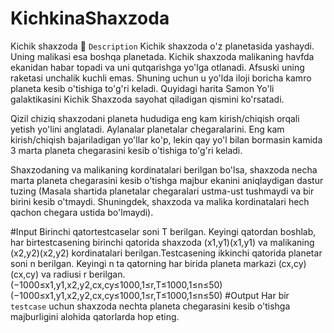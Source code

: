 # KichkinaShaxzoda

Kichik shaxzoda 🚀
`Description`
Kichik shaxzoda o'z planetasida yashaydi. Uning malikasi esa boshqa planetada. Kichik shaxzoda malikaning havfda ekanidan habar topadi va uni qutqarishga yo'lga otlanadi. Afsuski uning raketasi unchalik kuchli emas. Shuning uchun u yo'lda iloji boricha kamro planeta kesib o'tishiga to'g'ri keladi. Quyidagi harita Samon Yo'li galaktikasini Kichik Shaxzoda sayohat qiladigan qismini ko'rsatadi.

Qizil chiziq shaxzodani planeta hududiga eng kam kirish/chiqish orqali yetish yo'lini anglatadi. Aylanalar planetalar chegaralarini. Eng kam kirish/chiqish bajariladigan yo'llar ko'p, lekin qay yo'l bilan bormasin kamida 3 marta planeta chegarasini kesib o'tishiga to'g'ri keladi.

Shaxzodaning va malikaning kordinatalari berilgan bo'lsa, shaxzoda necha marta planeta chegarasini kesib o'tishga majbur ekanini aniqlaydigan dastur tuzing (Masala shartida planetalar chegaralari ustma-ust tushmaydi va bir birini kesib o'tmaydi. Shuningdek, shaxzoda va malika kordinatalari hech qachon chegara ustida bo'lmaydi).


#Input
Birinchi qatortestcaselar soni T berilgan. 
Keyingi qatordan boshlab, har birtestcasening birinchi qatorida shaxzoda 
(x1,y1)(x1,y1) va malikaning (x2,y2)(x2,y2) kordinatalari berilgan.Testcasening ikkinchi qatorida planetar soni n berilgan. 
Keyingi n ta qatorning har birida planeta markazi (cx,cy)(cx,cy) va radiusi r berilgan. (−1000≤x1,y1,x2,y2,cx,cy≤1000,1≤r,T≤1000,1≤n≤50)(−1000≤x1,y1,x2,y2,cx,cy≤1000,1≤r,T≤1000,1≤n≤50)
#Output
Har bir `testcase` uchun shaxzoda nechta planeta chegarasini kesib o'tishga majburligini alohida qatorlarda hop eting.


